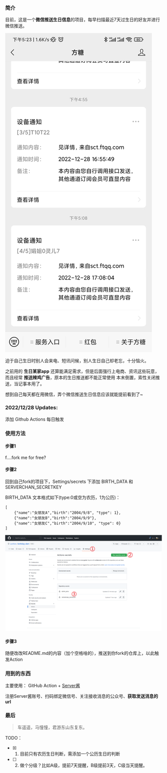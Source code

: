 ### 简介
目前，这是一个**微信推送生日信息**的项目，每早扫描最近7天过生日的好友并进行微信推送。

![微信推送][1]

迫于自己生日时别人会来电、短讯问候，别人生日自己却老忘，十分恼火。

之前用的 **生日某家app** 还算能满足需求，但是后面强行上电商、资讯这些玩意，而且经常 **推送辣鸡广告**，原本的生日推送都不能正常使用 本末倒置，索性关闭推送，当记事本用了。

想到自己每天都在用微信，弄个微信推送生日信息应该就能提前看到了~

### 2022/12/28 Updates:
添加 Github Actions 每日触发

### 使用方法
#### 步骤1
f....fork me for free?

#### 步骤2
回到自己fork的项目下，Settings/secrets 下添加 BIRTH_DATA 和 SERVERCHAN_SECRETKEY

BIRTH_DATA 文本格式如下(type:0或空为农历，1为公历)：

```
[
    {"name":"女朋友A","birth":"2004/9/8", "type": 1},
    {"name":"女朋友B","birth":"2004/9/9"},
    {"name":"女朋友C","birth":"2004/9/10", "type": 0}
]
```

![数据添加][3]

#### 步骤3

随便改改README.md的内容（加个空格啥的），推送到你fork的仓库上，以此触发Action

### 用到的东西
主要使用： GitHub Action + [Server酱][2]

注册Server酱账号、扫码绑定微信号、关注接收消息的公众号、**获取发送消息的url**

### 最后

> 车遥遥，马憧憧，君游东山东复东。

TODO：
* [x] 1. 目前只有农历生日判断，需添加一个公历生日的判断
* [ ] 2. 做个分级？比如A级，提前7天提醒，B级提前3天，C级当天提醒。


  <!-- [1]: https://i.loli.net/2018/10/19/5bc979a5a5253.png -->
  [1]: https://raw.githubusercontent.com/LonHon/birthday-alert/master/docs/msg-preview.jpg
  [2]: https://sc.ftqq.com/3.version
  [3]: https://raw.githubusercontent.com/LonHon/birthday-alert/master/docs/add-data.png
  <!-- [3]: https://i.loli.net/2018/10/19/5bc989a14e9f5.png -->